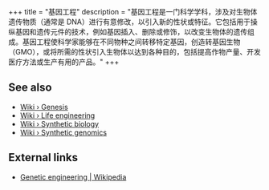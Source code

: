 +++
title = "基因工程"
description = "基因工程是一门科学学科，涉及对生物体遗传物质（通常是 DNA）进行有意修改，以引入新的性状或特征。它包括用于操纵基因和遗传元件的技术，例如基因插入、删除或修饰，以改变生物体的遗传组成。基因工程使科学家能够在不同物种之间转移特定基因，创造转基因生物（GMO），或将所需的性状引入生物体以达到各种目的，包括提高作物产量、开发医疗方法或生产有用的产品。"
+++

## See also

- [Wiki › Genesis](../../wiki/genesis/)
- [Wiki › Life engineering](../../wiki/life-engineering/)
- [Wiki › Synthetic biology](../../wiki/synthetic-biology/)
- [Wiki › Synthetic genomics](../../wiki/synthetic-genomics/)

## External links

- [Genetic engineering | Wikipedia](https://en.wikipedia.org/wiki/Genetic_engineering)